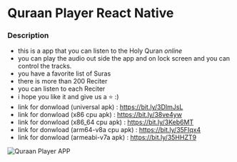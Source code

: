# Quraan Player React Native

### Description

- this is a app that you can listen to the Holy Quran _online_
- you can play the audio out side the app and on lock screen and you can control the tracks.
- you have a favorite list of Suras
- there is more than 200 Reciter
- you can listen to each Reciter
- i hope you like it and give us a ⭐ :)
- link for donwload (universal apk) : https://bit.ly/3DImJsL
- link for donwload (x86 cpu apk) : https://bit.ly/38ve4yw
- link for donwload (x86_64 cpu apk) : https://bit.ly/3Keb6MT
- link for donwload (arm64-v8a cpu apk) : https://bit.ly/35FIqx4
- link for donwload (armeabi-v7a apk) : https://bit.ly/35HHZT9

![Quraan Player APP](https://i.ibb.co/2sSd9Q0/big-pic.png)
